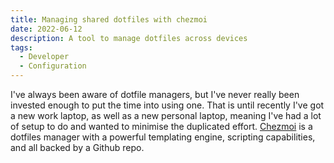 ```yaml
---
title: Managing shared dotfiles with chezmoi
date: 2022-06-12
description: A tool to manage dotfiles across devices
tags:
  - Developer
  - Configuration
---
```


I've always been aware of dotfile managers, but I've never really been invested enough to put the time into using one. That is until recently I've got a new work laptop, as well as a new personal laptop, meaning I've had a lot of setup to do and wanted to minimise the duplicated effort. [Chezmoi](https://www.chezmoi.io/) is a dotfiles manager with a powerful templating engine, scripting capabilities, and all backed by a Github repo.

